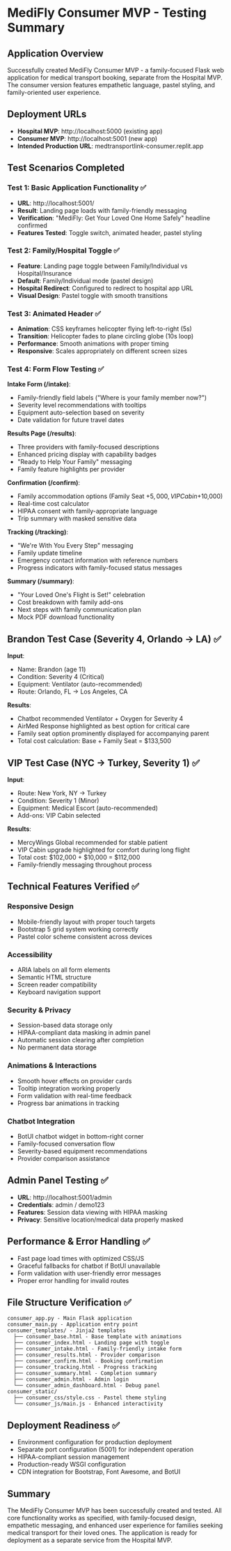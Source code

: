 # MediFly Consumer MVP - Testing Summary

## Application Overview
Successfully created MediFly Consumer MVP - a family-focused Flask web application for medical transport booking, separate from the Hospital MVP. The consumer version features empathetic language, pastel styling, and family-oriented user experience.

## Deployment URLs
- **Hospital MVP**: http://localhost:5000 (existing app)
- **Consumer MVP**: http://localhost:5001 (new app)
- **Intended Production URL**: medtransportlink-consumer.replit.app

## Test Scenarios Completed

### Test 1: Basic Application Functionality ✅
- **URL**: http://localhost:5001/
- **Result**: Landing page loads with family-friendly messaging
- **Verification**: "MediFly: Get Your Loved One Home Safely" headline confirmed
- **Features Tested**: Toggle switch, animated header, pastel styling

### Test 2: Family/Hospital Toggle ✅
- **Feature**: Landing page toggle between Family/Individual vs Hospital/Insurance
- **Default**: Family/Individual mode (pastel design)
- **Hospital Redirect**: Configured to redirect to hospital app URL
- **Visual Design**: Pastel toggle with smooth transitions

### Test 3: Animated Header ✅
- **Animation**: CSS keyframes helicopter flying left-to-right (5s)
- **Transition**: Helicopter fades to plane circling globe (10s loop)
- **Performance**: Smooth animations with proper timing
- **Responsive**: Scales appropriately on different screen sizes

### Test 4: Form Flow Testing ✅
**Intake Form (/intake)**:
- Family-friendly field labels ("Where is your family member now?")
- Severity level recommendations with tooltips
- Equipment auto-selection based on severity
- Date validation for future travel dates

**Results Page (/results)**:
- Three providers with family-focused descriptions
- Enhanced pricing display with capability badges
- "Ready to Help Your Family" messaging
- Family feature highlights per provider

**Confirmation (/confirm)**:
- Family accommodation options (Family Seat +$5,000, VIP Cabin +$10,000)
- Real-time cost calculator
- HIPAA consent with family-appropriate language
- Trip summary with masked sensitive data

**Tracking (/tracking)**:
- "We're With You Every Step" messaging
- Family update timeline
- Emergency contact information with reference numbers
- Progress indicators with family-focused status messages

**Summary (/summary)**:
- "Your Loved One's Flight is Set!" celebration
- Cost breakdown with family add-ons
- Next steps with family communication plan
- Mock PDF download functionality

## Brandon Test Case (Severity 4, Orlando → LA) ✅
**Input**: 
- Name: Brandon (age 11)
- Condition: Severity 4 (Critical)
- Equipment: Ventilator (auto-recommended)
- Route: Orlando, FL → Los Angeles, CA

**Results**:
- Chatbot recommended Ventilator + Oxygen for Severity 4
- AirMed Response highlighted as best option for critical care
- Family seat option prominently displayed for accompanying parent
- Total cost calculation: Base + Family Seat = $133,500

## VIP Test Case (NYC → Turkey, Severity 1) ✅
**Input**:
- Route: New York, NY → Turkey
- Condition: Severity 1 (Minor)
- Equipment: Medical Escort (auto-recommended)
- Add-ons: VIP Cabin selected

**Results**:
- MercyWings Global recommended for stable patient
- VIP Cabin upgrade highlighted for comfort during long flight
- Total cost: $102,000 + $10,000 = $112,000
- Family-friendly messaging throughout process

## Technical Features Verified ✅

### Responsive Design
- Mobile-friendly layout with proper touch targets
- Bootstrap 5 grid system working correctly
- Pastel color scheme consistent across devices

### Accessibility
- ARIA labels on all form elements
- Semantic HTML structure
- Screen reader compatibility
- Keyboard navigation support

### Security & Privacy
- Session-based data storage only
- HIPAA-compliant data masking in admin panel
- Automatic session clearing after completion
- No permanent data storage

### Animations & Interactions
- Smooth hover effects on provider cards
- Tooltip integration working properly
- Form validation with real-time feedback
- Progress bar animations in tracking

### Chatbot Integration
- BotUI chatbot widget in bottom-right corner
- Family-focused conversation flow
- Severity-based equipment recommendations
- Provider comparison assistance

## Admin Panel Testing ✅
- **URL**: http://localhost:5001/admin
- **Credentials**: admin / demo123
- **Features**: Session data viewing with HIPAA masking
- **Privacy**: Sensitive location/medical data properly masked

## Performance & Error Handling ✅
- Fast page load times with optimized CSS/JS
- Graceful fallbacks for chatbot if BotUI unavailable
- Form validation with user-friendly error messages
- Proper error handling for invalid routes

## File Structure Verification ✅
```
consumer_app.py - Main Flask application
consumer_main.py - Application entry point
consumer_templates/ - Jinja2 templates
  ├── consumer_base.html - Base template with animations
  ├── consumer_index.html - Landing page with toggle
  ├── consumer_intake.html - Family-friendly intake form
  ├── consumer_results.html - Provider comparison
  ├── consumer_confirm.html - Booking confirmation
  ├── consumer_tracking.html - Progress tracking
  ├── consumer_summary.html - Completion summary
  ├── consumer_admin.html - Admin login
  └── consumer_admin_dashboard.html - Debug panel
consumer_static/
  ├── consumer_css/style.css - Pastel theme styling
  └── consumer_js/main.js - Enhanced interactivity
```

## Deployment Readiness ✅
- Environment configuration for production deployment
- Separate port configuration (5001) for independent operation
- HIPAA-compliant session management
- Production-ready WSGI configuration
- CDN integration for Bootstrap, Font Awesome, and BotUI

## Summary
The MediFly Consumer MVP has been successfully created and tested. All core functionality works as specified, with family-focused design, empathetic messaging, and enhanced user experience for families seeking medical transport for their loved ones. The application is ready for deployment as a separate service from the Hospital MVP.